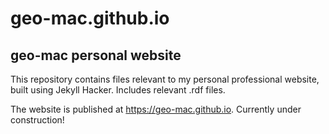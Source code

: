 # geo-mac.github.io
## geo-mac personal website

This repository contains files relevant to my personal professional website, built using Jekyll Hacker. Includes relevant .rdf files.

The website is published at https://geo-mac.github.io. Currently under construction!

